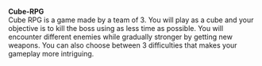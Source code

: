 **Cube-RPG**<br/>
Cube RPG is a game made by a team of 3. You will play as a cube and your objective is to kill the boss using as less time as possible. You will encounter different enemies while gradually stronger by getting new weapons. You can also choose between 3 difficulties that makes your gameplay more intriguing.
 
